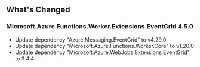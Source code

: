 ## What's Changed

<!-- Please add your release notes in the following format:
- My change description (#PR/#issue)
-->

### Microsoft.Azure.Functions.Worker.Extensions.EventGrid 4.5.0

- Update dependency "Azure.Messaging.EventGrid" to v4.29.0
- Update dependency "Microsoft.Azure.Functions.Worker.Core" to v1.20.0
- Update dependency "Microsoft.Azure.WebJobs.Extensions.EventGrid" to 3.4.4
